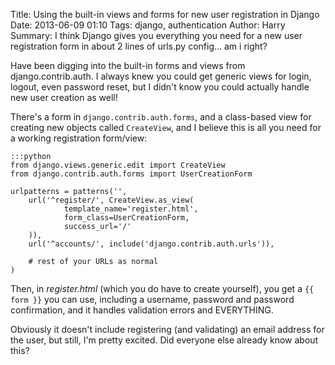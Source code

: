 Title: Using the built-in views and forms for new user registration in Django
Date: 2013-06-09 01:10
Tags: django, authentication 
Author: Harry
Summary: I think Django gives you everything you need for a new user registration form in about 2 lines of urls.py config... am i right?

Have been digging into the built-in forms and views from
django.contrib.auth.  I always knew you could get generic views for login,
logout, even password reset, but I didn't know you could actually handle
new user creation as well!

There's a form in `django.contrib.auth.forms`, and a class-based view for
creating new objects called `CreateView`, and I believe this is all you
need for a working registration form/view:

    :::python
    from django.views.generic.edit import CreateView
    from django.contrib.auth.forms import UserCreationForm

    urlpatterns = patterns('',
        url('^register/', CreateView.as_view(
                template_name='register.html',
                form_class=UserCreationForm,
                success_url='/'
        )),
        url('^accounts/', include('django.contrib.auth.urls')),

        # rest of your URLs as normal
    )

Then, in *register.html* (which you do have to create yourself), you get a 
`{{ form }}` you can use, including a username, password and password
confirmation, and it handles validation errors and EVERYTHING.

Obviously it doesn't include registering (and validating) an email address 
for the user, but still, I'm pretty excited.  Did everyone else already
know about this?


